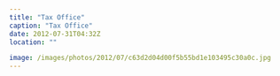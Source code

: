 ```yaml
---
title: "Tax Office"
caption: "Tax Office"
date: 2012-07-31T04:32Z
location: ""

image: /images/photos/2012/07/c63d2d04d00f5b55bd1e103495c30a0c.jpg
---
```

